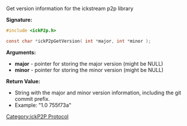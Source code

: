 Get version information for the ickstream p2p library

**Signature:**

``` c
#include <ickP2p.h>

const char *ickP2pGetVersion( int *major, int *minor );
```

**Arguments:**

  - **major** - pointer for storing the major version (might be NULL)
  - **minor** - pointer for storing the minor version (might be NULL)

**Return Value:**

  - String with the major and minor version information, including the
    git commit prefix.
  - Example: "1.0 755f73a"

[Category:ickP2P Protocol](Category:ickP2P_Protocol "wikilink")